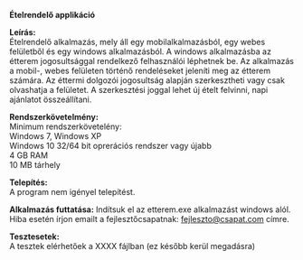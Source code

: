 **Ételrendelő applikáció**

**Leírás:**  
Ételrendelő alkalmazás, mely áll egy mobilalkalmazásból, egy webes felületből és egy windows alkalmazásból.
A windows alkalmazásba az étterem jogosultsággal rendelkező felhasználói léphetnek be.
Az alkalmazás a mobil-, webes felületen történő rendeléseket jeleníti meg az étterem számára. Az éttermi dolgozói jogosultság alapján szerkesztheti vagy csak olvashatja a felületet. A szerkesztési joggal lehet új ételt felvinni, napi ajánlatot összeállítani. 


**Rendszerkövetelmény:**  
Minimum rendszerkövetelény:  
Windows 7, Windows XP  
Windows 10 32/64 bit oprerációs rendszer vagy újabb  
4 GB RAM   
10 MB tárhely  

**Telepítés:**  
A program nem igényel telepítést.  

**Alkalmazás futtatása:**
Indítsuk el az etterem.exe alkalmazást windows alól.   
Hiba esetén írjon emailt a fejlesztőcsapatnak: fejleszto@csapat.com címre.  

**Tesztesetek:**  
A tesztek elérhetőek a XXXX fájlban (ez később kerül megadásra)

